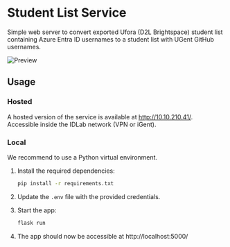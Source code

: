# Student List Service

Simple web server to convert exported Ufora (D2L Brightspace) student list containing Azure Entra ID usernames to a student list with UGent GitHub usernames.


![Preview](docs/img/preview.png)


## Usage

### Hosted

A hosted version of the service is available at http://10.10.210.41/. Accessible inside the IDLab network (VPN or iGent).


### Local

We recommend to use a Python virtual environment.


1. Install the required dependencies:

    ```bash
    pip install -r requirements.txt
    ```

2. Update the `.env` file with the provided credentials.

3. Start the app:

    ```bash
    flask run
    ```

4. The app should now be accessible at http://localhost:5000/

